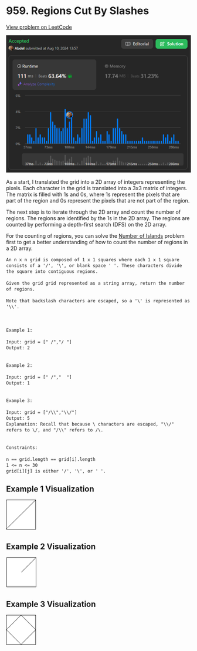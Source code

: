 # 959. Regions Cut By Slashes

[View problem on LeetCode](https://leetcode.com/problems/regions-cut-by-slashes/)

![Submission](image.png)

As a start, I translated the grid into a 2D array of integers representing the pixels. Each character in the grid is translated into a 3x3 matrix of integers. The matrix is filled with 1s and 0s, where 1s represent the pixels that are part of the region and 0s represent the pixels that are not part of the region.

The next step is to iterate through the 2D array and count the number of regions. The regions are identified by the 1s in the 2D array. The regions are counted by performing a depth-first search (DFS) on the 2D array.

For the counting of regions, you can solve the [Number of Islands](/II.%20MEDIUM/200.%20Number%20of%20Islands/) problem first to get a better understanding of how to count the number of regions in a 2D array.

```
An n x n grid is composed of 1 x 1 squares where each 1 x 1 square consists of a '/', '\', or blank space ' '. These characters divide the square into contiguous regions.

Given the grid grid represented as a string array, return the number of regions.

Note that backslash characters are escaped, so a '\' is represented as '\\'.



Example 1:

Input: grid = [" /","/ "]
Output: 2


Example 2:

Input: grid = [" /","  "]
Output: 1


Example 3:

Input: grid = ["/\\","\\/"]
Output: 5
Explanation: Recall that because \ characters are escaped, "\\/" refers to \/, and "/\\" refers to /\.


Constraints:

n == grid.length == grid[i].length
1 <= n <= 30
grid[i][j] is either '/', '\', or ' '.
```

## Example 1 Visualization

![Example 1](image-1.png)

## Example 2 Visualization

![Example 2](image-2.png)

## Example 3 Visualization

![Example 3](image-3.png)
